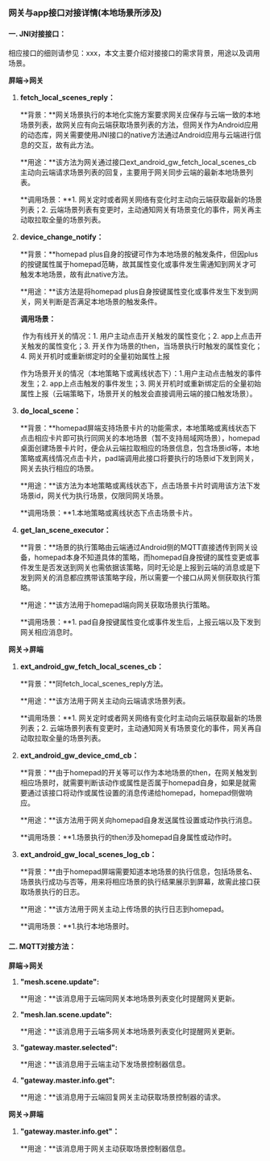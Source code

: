 ### 网关与app接口对接详情(本地场景所涉及)

#### 一. JNI对接接口：

相应接口的细则请参见：xxx，本文主要介绍对接接口的需求背景，用途以及调用场景。

**屏端->网关**

1. **fetch_local_scenes_reply：**

   **背景：**网关场景执行的本地化实施方案要求网关应保存与云端一致的本地场景列表，故网关应有向云端获取场景列表的方法，但网关作为Android应用的动态库，网关需要使用JNI接口的native方法通过Android应用与云端进行信息的交互，故有此方法。

   **用途：**该方法为网关通过接口ext_android_gw_fetch_local_scenes_cb主动向云端请求场景列表的回复，主要用于网关同步云端的最新本地场景列表。

   **调用场景：**1. 网关定时或者网关网络有变化时主动向云端获取最新的场景列表；2. 云端场景列表有变更时，主动通知网关有场景变化的事件，网关再主动取拉取全量的场景列表。

2. **device_change_notify：**

   **背景：**homepad plus自身的按键可作为本地场景的触发条件，但因plus的按键属性属于homepad范畴，故其属性变化或事件发生需通知到网关才可触发本地场景，故有此native方法。

   **用途：**该方法是将homepad plus自身按键属性变化或事件发生下发到网关，网关判断是否满足本地场景的触发条件。

   **调用场景：**

   ​	作为有线开关的情况：1. 用户主动点击开关触发的属性变化；2. app上点击开关触发的属性变化；3. 开关作为场景的then，当场景执行时触发的属性变化；4. 网关开机时或重新绑定时的全量初始属性上报

   ​	作为场景开关的情况（本地策略下或离线状态下）：1.用户主动点击触发的事件发生；2. app上点击触发的事件发生；3. 网关开机时或重新绑定后的全量初始属性上报（云端策略下，场景开关的触发会直接调用云端的接口触发场景）。

3. **do_local_scene：**

   **背景：**homepad屏端支持场景卡片的功能需求，本地策略或离线状态下点击相应卡片即可执行同网关的本地场景（暂不支持局域网场景），homepad桌面创建场景卡片时，便会从云端拉取相应的场景信息，包含场景id等，本地策略或离线情况点击卡片，pad端调用此接口将要执行的场景id下发到网关，网关去执行相应的场景。

   **用途：**该方法为本地策略或离线状态下，点击场景卡片时调用该方法下发场景id，网关代为执行场景，仅限同网关场景。

   **调用场景：**1.本地策略或离线状态下点击场景卡片。

4. **get_lan_scene_executor：**

   **背景：**场景的执行策略由云端通过Android侧的MQTT直接透传到网关设备，homepad本身不知道具体的策略，而homepad自身按键的属性变更或事件发生是否发送到网关也需依据该策略，同时无论是上报到云端的消息或是下发到网关的消息都应携带该策略字段，所以需要一个接口从网关侧获取执行策略。

   **用途：**该方法用于homepad端向网关获取场景执行策略。

   **调用场景：**1. pad自身按键属性变化或事件发生后，上报云端以及下发到网关相应消息时。

**网关->屏端**

1. **ext_android_gw_fetch_local_scenes_cb：**

   **背景：**同fetch_local_scenes_reply方法。

   **用途：**该方法用于网关主动向云端请求场景列表。

   **调用场景：**1. 网关定时或者网关网络有变化时主动向云端获取最新的场景列表；2. 云端场景列表有变更时，主动通知网关有场景变化的事件，网关再自动取拉取全量的场景列表。

2. **ext_android_gw_device_cmd_cb：**

   **背景：**由于homepad的开关等可以作为本地场景的then，在网关触发到相应场景时，就需要判断该动作或属性是否属于homepad自身，如果是就需要通过该接口将动作或属性设置的消息传递给homepad，homepad侧做响应。

   **用途：**该方法用于网关向homepad自身发送属性设置或动作执行消息。

   **调用场景：**1.场景执行的then涉及homepad自身属性或动作时。

3. **ext_android_gw_local_scenes_log_cb：**

   **背景：**由于homepad屏端需要知道本地场景的执行信息，包括场景名、场景执行成功与否等，用来将相应场景的执行结果展示到屏幕，故需此接口获取场景执行的日志。

   **用途：**该方法用于网关主动上传场景的执行日志到homepad。

   **调用场景：**1.执行本地场景时。

#### 二. MQTT对接方法：

**屏端->网关**

1. **"mesh.scene.update":**

   **用途：**该消息用于云端同网关本地场景列表变化时提醒网关更新。

2. **"mesh.lan.scene.update":**

   **用途：**该消息用于云端多网关本地场景列表变化时提醒网关更新。

3. **"gateway.master.selected":**

   **用途：**该消息用于云端主动下发场景控制器信息。

4. **"gateway.master.info.get":**

   **用途：**该消息用于云端回复网关主动获取场景控制器的请求。

**网关->屏端**

1. **"gateway.master.info.get"：**

   **用途：**该消息用于网关主动获取场景控制器信息。

